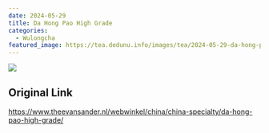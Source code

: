```yaml
---
date: 2024-05-29
title: Da Hong Pao High Grade
categories:
  - Wulongcha
featured_image: https://tea.dedunu.info/images/tea/2024-05-29-da-hong-pao-1.jpeg
---
```


![](https://tea.dedunu.info/images/tea/2024-05-29-da-hong-pao-2.jpeg)

## Original Link

<https://www.theevansander.nl/webwinkel/china/china-specialty/da-hong-pao-high-grade/>
